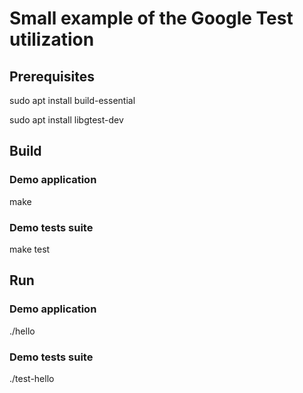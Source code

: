 # Small example of the Google Test utilization

## Prerequisites

<par>sudo apt install build-essential</par>

<par>sudo apt install libgtest-dev</par>

## Build

### Demo application

<par> make </par>

### Demo tests suite

<par> make test </par>

## Run

### Demo application

<par> ./hello </par>

### Demo tests suite

<par> ./test-hello </par>
